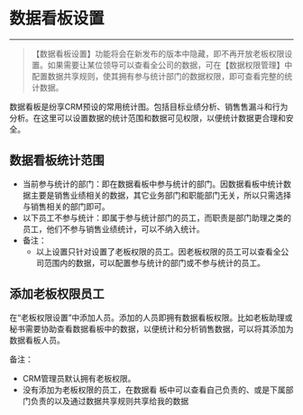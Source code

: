 
# 数据看板设置 

---

> 【数据看板设置】功能将会在新发布的版本中隐藏，即不再开放老板权限设置。如果需要让某位领导可以查看全公司的数据，可在【数据权限管理】中配置数据共享规则，使其拥有参与统计部门的数据权限，即可查看完整的统计数据。


数据看板是纷享CRM预设的常用统计图。包括目标业绩分析、销售售漏斗和行为分析。在这里可以设置数据的统计范围和数据可见权限，以便统计数据更合理和安全。

## 数据看板统计范围

- 当前参与统计的部门：即在数据看板中参与统计的部门。因数据看板中统计数据主要是销售业绩相关的数据，其它业务部门和职能部门无关，所以只需选择与销售相关的部门即可。
- 以下员工不参与统计：即属于参与统计部门的员工，而职责是部门助理之类的员工，他们不参与销售业绩统计，可以不纳入统计。
- 备注： 
    - 以上设置只针对设置了老板权限的员工。因老板权限的员工可以查看全公司范围内的数据，可以配置参与统计的部门或不参与统计的员工。
    
    
## 添加老板权限员工
在“老板权限设置”中添加人员。添加的人员即拥有数据看板权限。比如老板助理或秘书需要协助查看数据看板中的数据，以便统计和分析销售数据，可以将其添加为数据看板人员。

备注：
- CRM管理员默认拥有老板权限。
- 没有添加为老板权限的员工，在数据看 板中可以查看自己负责的、或是下属部门负责的以及通过数据共享规则共享给我的数据
    